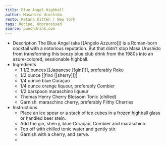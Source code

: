 ```yaml
---
title: Blue Angel Highball
author: Masahiro Urushido
resto: Katana Kitten | New York
tags: Recipe, Unprocessed
source: punchdrink.com
---
```


- Description
  The Blue Angel (aka [[Angelo Azzurro]]) is a Roman-born cocktail with a notorious reputation. But that didn’t stop Masa Urushido from transforming this boozy blue club drink from the 1980s into an azure-colored, sessionable highball.
- Ingredients
  * 1 1/2 ounces [[Japanese [[gin]]]], preferably Roku
  * 1/2 ounce [[fino [[sherry]]]] 
  * 1/4 ounce blue Curaçao
  * 1/4 ounce orange liqueur, preferably Combier
  * 1/2 barspoon maraschino liqueur
  * Thomas Henry Cherry Blossom Tonic (chilled)
  * Garnish: maraschino cherry, preferably Filthy Cherries
- Instructions
  * Place an ice spear or a stack of ice cubes in a frozen highball glass or handled beer stein.
  * Add the gin, sherry, blue Curaçao, Combier and maraschino.
  * Top off with chilled tonic water and gently stir.
  * Garnish with a cherry, and serve.
  *